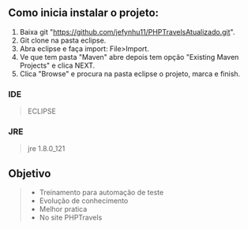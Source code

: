 ## Como inicia instalar o projeto: 
1. Baixa git "https://github.com/jefynhu11/PHPTravelsAtualizado.git". 
2. Git clone na pasta eclipse. 
3. Abra eclipse e faça import: File>Import. 
4. Ve que tem pasta "Maven" abre depois tem opção "Existing Maven Projects" e clica NEXT. 
5. Clica "Browse" e procura na pasta eclipse o projeto, marca e finish.

### IDE
> ECLIPSE 

### JRE
> jre 1.8.0_121 

## Objetivo
> - Treinamento para automação de teste
> - Evolução de conhecimento
> - Melhor pratica
> - No site PHPTravels
